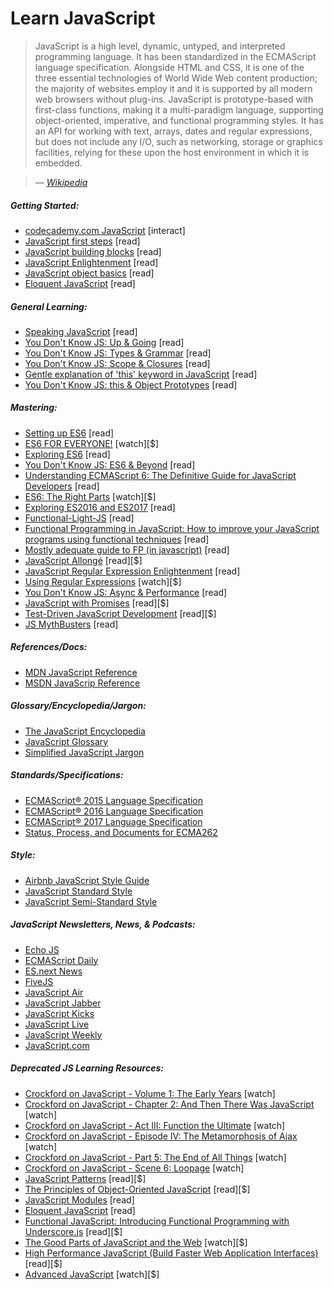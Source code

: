 # Learn JavaScript

> JavaScript is a high level, dynamic, untyped, and interpreted programming language. It has been standardized in the ECMAScript language specification. Alongside HTML and CSS, it is one of the three essential technologies of World Wide Web content production; the majority of websites employ it and it is supported by all modern web browsers without plug-ins. JavaScript is prototype-based with first-class functions, making it a multi-paradigm language, supporting object-oriented, imperative, and functional programming styles. It has an API for working with text, arrays, dates and regular expressions, but does not include any I/O, such as networking, storage or graphics facilities, relying for these upon the host environment in which it is embedded.

><cite>&#8212; [Wikipedia](https://en.wikipedia.org/wiki/JavaScript)</cite>

##### Getting Started:

* [codecademy.com JavaScript](https://www.codecademy.com/en/tracks/javascript) [interact]
* [JavaScript first steps](https://developer.mozilla.org/en-US/docs/Learn/JavaScript/First_steps) [read]
* [JavaScript building blocks](https://developer.mozilla.org/en-US/docs/Learn/JavaScript/Building_blocks) [read]
* [JavaScript Enlightenment](http://www.javascriptenlightenment.com/) [read]
* [JavaScript object basics](https://developer.mozilla.org/en-US/docs/Learn/JavaScript/Objects/Basics) [read]
* [Eloquent JavaScript](http://eloquentjavascript.net/) [read]

##### General Learning:

* [Speaking JavaScript](http://speakingjs.com/es5/index.html) [read]
* [You Don't Know JS: Up & Going](https://github.com/getify/You-Dont-Know-JS/blob/master/up%20&%20going/README.md#you-dont-know-js-up--going) [read]
* [You Don't Know JS: Types & Grammar](https://github.com/getify/You-Dont-Know-JS/blob/master/types%20&%20grammar/README.md#you-dont-know-js-types--grammar) [read]
* [You Don't Know JS: Scope & Closures](https://github.com/getify/You-Dont-Know-JS/blob/master/scope%20&%20closures/README.md#you-dont-know-js-scope--closures) [read]
* [Gentle explanation of 'this' keyword in JavaScript](http://rainsoft.io/gentle-explanation-of-this-in-javascript/) [read]
* [You Don't Know JS: this & Object Prototypes](https://github.com/getify/You-Dont-Know-JS/blob/master/this%20&%20object%20prototypes/README.md#you-dont-know-js-this--object-prototypes) [read]

##### Mastering:

* [Setting up ES6](https://leanpub.com/setting-up-es6) [read]
* [ES6 FOR EVERYONE!](https://es6.io/) [watch][$]
* [Exploring ES6](http://exploringjs.com/es6.html) [read]
* [You Don't Know JS: ES6 & Beyond](https://github.com/getify/You-Dont-Know-JS/blob/master/es6%20&%20beyond/README.md#you-dont-know-js-es6--beyond) [read]
* [Understanding ECMAScript 6: The Definitive Guide for JavaScript Developers](https://www.amazon.com/Understanding-ECMAScript-Definitive-JavaScript-Developers/dp/1593277571/ref=as_li_ss_tl?&_encoding=UTF8&tag=fronenddevejo-20&linkCode=ur2&linkId=1ca4f5f23b42aeadad0990ab3bf91ca7&camp=1789&creative=9325) [read]
* [ES6: The Right Parts](https://frontendmasters.com/courses/es6-right-parts/) [watch][$]
* [Exploring ES2016 and ES2017](http://exploringjs.com/es2016-es2017.html) [read]
* [Functional-Light-JS](https://github.com/getify/Functional-Light-JS) [read]
* [Functional Programming in JavaScript: How to improve your JavaScript programs using functional techniques](https://www.amazon.com/Functional-Programming-JavaScript-functional-techniques/dp/1617292826/ref=sr_1_1?&_encoding=UTF8&tag=fronenddevejo-20&linkCode=ur2&linkId=dcc6b0cb7de57fa841f1b178d2d54b9d&camp=1789&creative=9325) [read]
* [Mostly adequate guide to FP (in javascript)](https://drboolean.gitbooks.io/mostly-adequate-guide/content/) [read]
* [JavaScript Allongé](https://leanpub.com/javascriptallongesix) [read][$]
* [JavaScript Regular Expression Enlightenment](http://codylindley.com/techpro/2013_05_14__javascript-regular-expression-/) [read]
* [Using Regular Expressions](http://www.lynda.com/Regular-Expressions-tutorials/Using-Regular-Expressions/85870-2.html) [watch][$]
* [You Don't Know JS: Async & Performance](https://github.com/getify/You-Dont-Know-JS/blob/master/async%20&%20performance/README.md#you-dont-know-js-async--performance) [read]
* [JavaScript with Promises](http://www.amazon.com/JavaScript-Promises-Daniel-Parker/dp/1449373216/ref=pd_sim_sbs_14_5) [read][$]
* [Test-Driven JavaScript Development](http://www.amazon.com/dp/0321683919/) [read][$]
* [JS MythBusters](https://mythbusters.js.org/index.html) [read]

##### References/Docs:

* [MDN JavaScript Reference](https://developer.mozilla.org/en-US/docs/Web/JavaScript/Reference)
* [MSDN JavaScrip Reference](https://msdn.microsoft.com/en-us/library/yek4tbz0.aspx)

##### Glossary/Encyclopedia/Jargon:

* [The JavaScript Encyclopedia](http://www.crockford.com/javascript/encyclopedia/)
* [JavaScript Glossary](https://www.codecademy.com/articles/glossary-javascript)
* [Simplified JavaScript Jargon](http://jargon.js.org/)

##### Standards/Specifications:

* [ECMAScript® 2015 Language Specification](http://www.ecma-international.org/ecma-262/6.0/index.html)
* [ECMAScript® 2016 Language Specification](http://www.ecma-international.org/ecma-262/6.0/index.html)
* [ECMAScript® 2017 Language Specification](https://tc39.github.io/ecma262/)
* [Status, Process, and Documents for ECMA262](https://github.com/tc39/ecma262)

##### Style:

* [Airbnb JavaScript Style Guide](http://airbnb.io/javascript/)
* [JavaScript Standard Style](http://standardjs.com/rules.html)
* [JavaScript Semi-Standard Style](https://github.com/Flet/semistandard)

##### JavaScript Newsletters, News, &amp; Podcasts:

* [Echo JS](http://www.echojs.com/)
* [ECMAScript Daily](https://ecmascript-daily.github.io/)
* [ES.next News](http://esnextnews.com/)
* [FiveJS](https://fivejs.codeschool.com/)
* [JavaScript Air](https://javascriptair.com/)
* [JavaScript Jabber](https://devchat.tv/js-jabber/)
* [JavaScript Kicks](http://javascriptkicks.com/)
* [JavaScript Live](https://jslive.com/)
* [JavaScript Weekly](http://javascriptweekly.com/)
* [JavaScript.com](https://www.javascript.com/news)

##### Deprecated JS Learning Resources:

* [Crockford on JavaScript - Volume 1: The Early Years](https://www.youtube.com/watch?v=JxAXlJEmNMg) [watch]
* [Crockford on JavaScript - Chapter 2: And Then There Was JavaScript](https://www.youtube.com/watch?v=RO1Wnu-xKoY) [watch]
* [Crockford on JavaScript - Act III: Function the Ultimate](https://www.youtube.com/watch?v=ya4UHuXNygM) [watch]
* [Crockford on JavaScript - Episode IV: The Metamorphosis of Ajax](https://www.youtube.com/watch?v=Fv9qT9joc0M) [watch]
* [Crockford on JavaScript - Part 5: The End of All Things](https://www.youtube.com/watch?v=47Ceot8yqeI) [watch]
* [Crockford on JavaScript - Scene 6: Loopage](https://www.youtube.com/watch?v=QgwSUtYSUqA) [watch]
* [JavaScript Patterns](http://www.amazon.com/gp/product/0596806752/ref=as_li_tl?ie=UTF8&camp=1789&creative=390957&creativeASIN=0596806752&linkCode=as2&tag=fronenddevejo-20&linkId=K56OPQZNQNMPF6QI) [read][$]
* [The Principles of Object-Oriented JavaScript](http://www.amazon.com/gp/product/1593275404/ref=as_li_tl?ie=UTF8&camp=1789&creative=390957&creativeASIN=1593275404&linkCode=as2&tag=fronenddevejo-20&linkId=NQTZVDOIMJRGMAQM) [read][$]
* [JavaScript Modules](http://jsmodules.io/cjs.html) [read]
* [Eloquent JavaScript](http://eloquentjavascript.net/) [read]
* [Functional JavaScript: Introducing Functional Programming with Underscore.js](http://www.amazon.com/gp/product/1449360726/ref=as_li_tl?ie=UTF8&camp=1789&creative=390957&creativeASIN=1449360726&linkCode=as2&tag=fronenddevejo-20&linkId=BDQC3FTEB3YXTYCK) [read][$]
* [The Good Parts of JavaScript and the Web](https://frontendmasters.com/courses/good-parts-javascript-web/) [watch][$]
* [High Performance JavaScript (Build Faster Web Application Interfaces)](http://www.amazon.com/Performance-JavaScript-Faster-Application-Interfaces/dp/059680279X/ref=sr_1_1) [read][$]
* [Advanced JavaScript](https://frontendmasters.com/courses/advanced-javascript/) [watch][$]





























